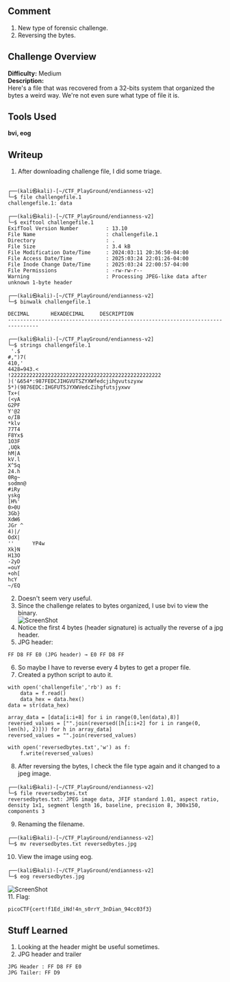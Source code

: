 ## Comment  
1. New type of forensic challenge.
2. Reversing the bytes.  

## Challenge Overview  
**Difficulty:** Medium  
**Description:**  
Here's a file that was recovered from a 32-bits system that organized the bytes a weird way. 
We're not even sure what type of file it is.

## Tools Used  
**bvi, eog**

## Writeup  
1. After downloading challenge file, I did some triage.  
```
                                                                                                                                
┌──(kali㉿kali)-[~/CTF_PlayGround/endianness-v2]
└─$ file challengefile.1 
challengefile.1: data
                                                                                                                                
┌──(kali㉿kali)-[~/CTF_PlayGround/endianness-v2]
└─$ exiftool challengefile.1 
ExifTool Version Number         : 13.10
File Name                       : challengefile.1
Directory                       : .
File Size                       : 3.4 kB
File Modification Date/Time     : 2024:03:11 20:36:50-04:00
File Access Date/Time           : 2025:03:24 22:01:26-04:00
File Inode Change Date/Time     : 2025:03:24 22:00:57-04:00
File Permissions                : -rw-rw-r--
Warning                         : Processing JPEG-like data after unknown 1-byte header
                                                                                                                                
┌──(kali㉿kali)-[~/CTF_PlayGround/endianness-v2]
└─$ binwalk challengefile.1 

DECIMAL       HEXADECIMAL     DESCRIPTION
--------------------------------------------------------------------------------

┌──(kali㉿kali)-[~/CTF_PlayGround/endianness-v2]
└─$ strings challengefile.1 
 '.$
#,")7(
410,'
4428=943.<
!2222222222222222222222222222222222222222222222222
)('&654*:987FEDCJIHGVUTSZYXWfedcjihgvutszyxw
5*)(9876EDC:IHGFUTSJYXWVedcZihgfutsjyxwv
Tx+(
(<yA
G2PF
Y'@2
o/IB
*klv
77T4
F8Yx$
1O3F
,UQk
hM|A
kV.l
X^5q
24.h
0Rg~
sodmn@
#iRy
yskg
[H%'
0>0U
3Gb}
XdW6
JGr ^
4)|/
OdX|
''      YP4w
Xk}N
H13O
-2yD
=ouY
+oh[
hcY 
~/EQ

```
2. Doesn't seem very useful.
3. Since the challenge relates to bytes organized, I use bvi to view the binary.  
![ScreenShot](https://imgur.com/ZubdOiK.png)
4. Notice the first 4 bytes (header signature) is actually the reverse of a jpg header.
5. JPG header:
```
FF D8 FF E0 (JPG header) → E0 FF D8 FF
```
6. So maybe I have to reverse every 4 bytes to get a proper file.  
7. Created a python script to auto it.
```
with open('challengefile','rb') as f:
	data = f.read()
	data_hex = data.hex()
data = str(data_hex)

array_data = [data[i:i+8] for i in range(0,len(data),8)]
reversed_values = ["".join(reversed([h[i:i+2] for i in range(0, len(h), 2)])) for h in array_data]
reversed_values = "".join(reversed_values)

with open('reversedbytes.txt','w') as f:
	f.write(reversed_values)
```
8. After reversing the bytes, I check the file type again and it changed to a jpeg image.
```
┌──(kali㉿kali)-[~/CTF_PlayGround/endianness-v2]
└─$ file reversedbytes.txt 
reversedbytes.txt: JPEG image data, JFIF standard 1.01, aspect ratio, density 1x1, segment length 16, baseline, precision 8, 300x150, components 3
```
9. Renaming the filename.
```                                                                                                                             
┌──(kali㉿kali)-[~/CTF_PlayGround/endianness-v2]
└─$ mv reversedbytes.txt reversedbytes.jpg
```
10. View the image using eog.
```
┌──(kali㉿kali)-[~/CTF_PlayGround/endianness-v2]
└─$ eog reversedbytes.jpg
```
![ScreenShot](https://imgur.com/q0gW8B2.png)  
11. Flag:
```
picoCTF{cert!f1Ed_iNd!4n_s0rrY_3nDian_94cc03f3}
```

## Stuff Learned  
1. Looking at the header might be useful sometimes.
2. JPG header and trailer
```
JPG Header : FF D8 FF E0
JPG Tailer: FF D9
```


